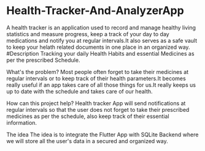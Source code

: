 # Health-Tracker-And-AnalyzerApp
A health tracker is an application used to record and manage healthy living statistics and measure progress, keep a track of your day to day medications and notify you at regular intervals.It also serves as a safe vault to keep your helath related documents in one place in an organized way.
#Description
Tracking your daily Health Habits and essential Medicines as per the prescribed Schedule.

What's the problem?
Most people often forget to take their medicines at regular intervals or to keep track of their health parameters.It becomes really useful if an app takes care of all those things for us.It really keeps us up to date with the schedule and takes care of our health.

How can this project help?
Health tracker App will send notifications at regular intervals so that the user does not forget to take their prescribed medicines as per the schedule, also keep track of their essential information.

The idea
The idea is to integrate the Flutter App with SQLite Backend where we will store all the user's data in a secured and organized way.
